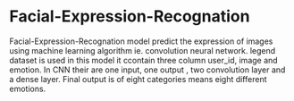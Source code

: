 # Facial-Expression-Recognation
Facial-Expression-Recognation model predict the expression of images using machine learning algorithm ie. convolution neural network. legend dataset is used in this model it ccontain three column user_id,  image and emotion. In CNN their are one input, one output , two convolution layer and a dense layer. Final output is of eight categories means eight different emotions.

